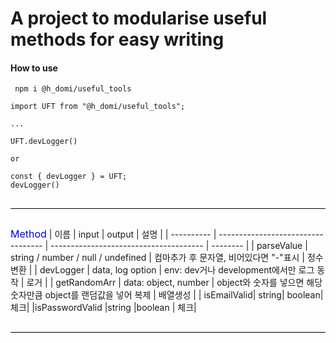 # A project to modularise useful methods for easy writing

#### How to use

```
 npm i @h_domi/useful_tools
```

```
import UFT from "@h_domi/useful_tools";

...

UFT.devLogger()

or

const { devLogger } = UFT;
devLogger()
```

<div style="width:100%;height:1px;background: black; margin: 30px 0"></div>

<span style="color: blue; font-size: 16px; margin-top: 20px;">Method</span>
| 이름 | input | output | 설명 |
| ---------- | ---------------------------------- | -------------------------------------- | -------- |
| parseValue | string / number / null / undefined | 컴마추가 후 문자열, 비어있다면 "-"표시 | 정수변환 |
| devLogger | data, log option | env: dev거나 development에서만 로그 동작 | 로거 |
| getRandomArr | data: object, number | object와 숫자를 넣으면 해당 숫자만큼 object를 랜덤값을 넣어 복제 | 배열생성 |
| isEmailValid| string| boolean| 체크|
|isPasswordValid |string |boolean | 체크|

<!-- | | | | | -->

<div style="width:100%;height:1px;background: black; margin: 30px 0"></div>

<!-- <span style="color: blue; font-size: 16px;">Constant</span>
| 이름 | 설명 | 타입 |
| ---------- | ---------------------------------- | ---------------------------------- |
| passwordReg | 비밀번호 정규표현식, 이 정규 표현식은 최소 8자에서 최대 16자의 길이를 가지며, 적어도 하나의 영문자, 하나의 숫자, 하나의 특수문자를 포함해야 하는 비밀번호를 검증합니다. |RegExp| -->
